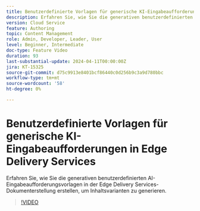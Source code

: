 ```yaml
---
title: Benutzerdefinierte Vorlagen für generische KI-Eingabeaufforderungen in Edge Delivery Services
description: Erfahren Sie, wie Sie die generativen benutzerdefinierten AI-Eingabeaufforderungsvorlagen in der Edge Delivery Services-Dokumenterstellung erstellen, um Inhaltsvarianten zu generieren.
version: Cloud Service
feature: Authoring
topic: Content Management
role: Admin, Developer, Leader, User
level: Beginner, Intermediate
doc-type: Feature Video
duration: 93
last-substantial-update: 2024-04-11T00:00:00Z
jira: KT-15325
source-git-commit: d75c9913e8401bcf86440c0d256b9c3a9d780bbc
workflow-type: tm+mt
source-wordcount: '58'
ht-degree: 0%

---
```



# Benutzerdefinierte Vorlagen für generische KI-Eingabeaufforderungen in Edge Delivery Services

Erfahren Sie, wie Sie die generativen benutzerdefinierten AI-Eingabeaufforderungsvorlagen in der Edge Delivery Services-Dokumenterstellung erstellen, um Inhaltsvarianten zu generieren.

>[!VIDEO](https://video.tv.adobe.com/v/3428316/?learn=on)
